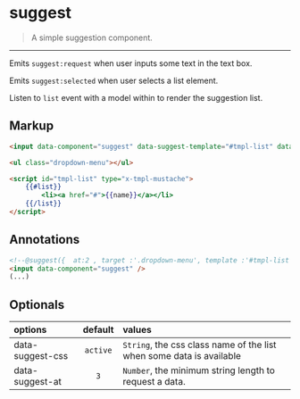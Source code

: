 # suggest

> A simple suggestion component.

---

Emits `suggest:request` when user inputs some text in the text box.

Emits `suggest:selected` when user selects a list element.

Listen to `list` event with a model within to render the suggestion list.

## Markup

```html
<input data-component="suggest" data-suggest-template="#tmpl-list" data-suggest-target=".dropdown-menu" />

<ul class="dropdown-menu"></ul>

<script id="tmpl-list" type="x-tmpl-mustache">
	{{#list}}
		<li><a href="#">{{name}}</a></li>
	{{/list}}
</script>
```

## Annotations

```html
<!--@suggest({  at:2 , target :'.dropdown-menu', template :'#tmpl-list', css:'show' })-->
<input data-component="suggest" />
(...)
```

## Optionals

| options                |     default      |        values
|:--------------         |:----------------:|:-----------------
| data-suggest-css       |    `active`      |       `String`, the css class name of the list when some data is available
| data-suggest-at        |    `3`           |       `Number`, the minimum string length to request a data.
